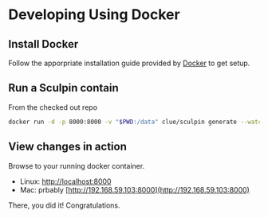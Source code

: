 # Developing Using Docker
## Install Docker
Follow the apporpriate installation guide provided by [Docker](https://docs.docker.com/installation/#installation) to get setup.

## Run a Sculpin contain
From the checked out repo
```sh
docker run -d -p 8000:8000 -v "$PWD:/data" clue/sculpin generate --watch --server
```

## View changes in action

Browse to your running docker container.

- Linux: [http://localhost:8000](http://localhost:8000)
- Mac: prbably [http://192.168.59.103:8000](http://192.168.59.103:8000)

There, you did it!  Congratulations.
